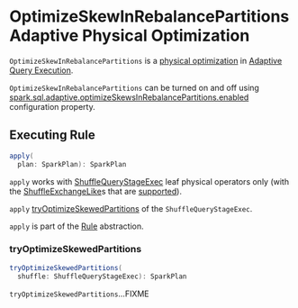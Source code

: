# OptimizeSkewInRebalancePartitions Adaptive Physical Optimization

`OptimizeSkewInRebalancePartitions` is a [physical optimization](AQEShuffleReadRule.md) in [Adaptive Query Execution](index.md).

`OptimizeSkewInRebalancePartitions` can be turned on and off using [spark.sql.adaptive.optimizeSkewsInRebalancePartitions.enabled](../configuration-properties.md#spark.sql.adaptive.optimizeSkewsInRebalancePartitions.enabled) configuration property.

## <span id="apply"> Executing Rule

```scala
apply(
  plan: SparkPlan): SparkPlan
```

`apply` works with [ShuffleQueryStageExec](ShuffleQueryStageExec.md) leaf physical operators only (with the [ShuffleExchangeLike](ShuffleQueryStageExec.md#shuffle)s that are [supported](#isSupported)).

`apply` [tryOptimizeSkewedPartitions](#tryOptimizeSkewedPartitions) of the `ShuffleQueryStageExec`.

`apply` is part of the [Rule](../catalyst/Rule.md#apply) abstraction.

### <span id="tryOptimizeSkewedPartitions"> tryOptimizeSkewedPartitions

```scala
tryOptimizeSkewedPartitions(
  shuffle: ShuffleQueryStageExec): SparkPlan
```

`tryOptimizeSkewedPartitions`...FIXME
